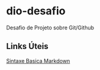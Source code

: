 # dio-desafio
Desafio de Projeto sobre Git/Github


## Links Úteis
[Sintaxe Basica Markdown](https://www.markdownguide.org/basic-syntax/)
